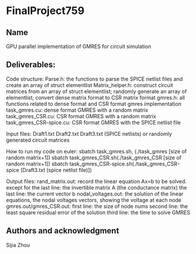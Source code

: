 # FinalProject759


## Name
GPU parallel implementation of GMRES for circuit simulation

## Deliverables:
Code structure:
Parse.h: the functions to parse the SPICE netlist files and create an array of struct elementlist
Matrix_helper.h: construct circuit matrices from an array of struct elementlist; randomly generate an array of elementlist; convert dense matrix format to CSR matrix format
gmres.h: all functions related to dense format and CSR format gmres implementation
task_gmres.cu: dense format GMRES with a random matrix 
task_gmres_CSR.cu: CSR format GMRES with a random matrix 
task_gmres_CSR-spice.cu: CSR format GMRES with the SPICE netlist file 

Input files:
Draft1.txt Draft2.txt Draft3.txt (SPICE netlists) or randomly generated circuit matrices


How to run my code on euler:
sbatch task_gmres.sh, (./task_gmres [size of random matrix+1])
sbatch task_gmres_CSR.sh(./task_gmres_CSR [size of random matrix+1])
sbatch task_gmres_CSR-spice.sh(./task_gmres_CSR-spice [Draft3.txt (spice netlist file)])


Output files:
rand_matrix.out: 
	record the linear equation Ax=b to be solved. 
	except for the last line: the invertible matrix A (the conductance matrix)
	the last line: the current vector b
nodal_voltages.out: 
	the solution of the linear equations, the nodal voltages vectors, showing the voltage at each node
gmres.out/gmres_CSR.out: 
	first line: the size of node nums
	second line: the least square residual error of the solution
	third line: the time to solve GMRES


## Authors and acknowledgment
Sijia Zhou

